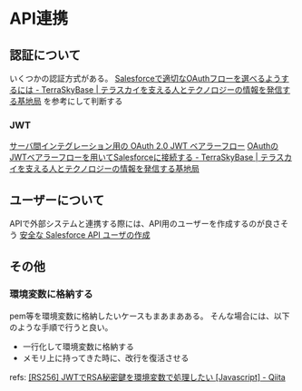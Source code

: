 # API連携

## 認証について

いくつかの認証方式がある。
[Salesforceで適切なOAuthフローを選べるようするには - TerraSkyBase | テラスカイを支える人とテクノロジーの情報を発信する基地局](https://base.terrasky.co.jp/articles/ecEXW) を参考にして判断する

### JWT

[サーバ間インテグレーション用の OAuth 2.0 JWT ベアラーフロー](https://help.salesforce.com/articleView?id=sf.remoteaccess_oauth_jwt_flow.htm&type=5)
[OAuthのJWTベアラーフローを用いてSalesforceに接続する - TerraSkyBase | テラスカイを支える人とテクノロジーの情報を発信する基地局](https://base.terrasky.co.jp/articles/iRj2p)

## ユーザーについて

APIで外部システムと連携する際には、API用のユーザーを作成するのが良さそう
[安全な Salesforce API ユーザの作成](https://help.salesforce.com/articleView?id=000331470&type=1&mode=1)

## その他

### 環境変数に格納する

pem等を環境変数に格納したいケースもまあまあある。
そんな場合には、以下のような手順で行うと良い。
- 一行化して環境変数に格納する
- メモリ上に持ってきた時に、改行を復活させる

refs: [[RS256] JWTでRSA秘密鍵を環境変数で処理したい [Javascript] - Qiita](https://qiita.com/sho7650/items/1dd65a1db785f902a2d6)
